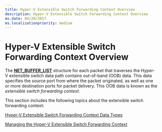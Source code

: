 ```yaml
---
title: Hyper-V Extensible Switch Forwarding Context Overview
description: Hyper-V Extensible Switch Forwarding Context Overview
ms.date: 04/20/2017
ms.localizationpriority: medium
---
```


# Hyper-V Extensible Switch Forwarding Context Overview


The [**NET\_BUFFER\_LIST**](/windows-hardware/drivers/ddi/ndis/ns-ndis-_net_buffer_list) structure for each packet that traverses the Hyper-V extensible switch data path contains out-of-band (OOB) data. This data specifies the source port from where the packet originated, as well as one or more destination ports for packet delivery. This OOB data is known as the *extensible switch forwarding context*.

This section includes the following topics about the extensible switch forwarding context:

[Hyper-V Extensible Switch Forwarding Context Data Types](hyper-v-extensible-switch-forwarding-context-data-types.md)

[Managing the Hyper-V Extensible Switch Forwarding Context](managing-the-hyper-v-extensible-switch-forwarding-context.md)

 

